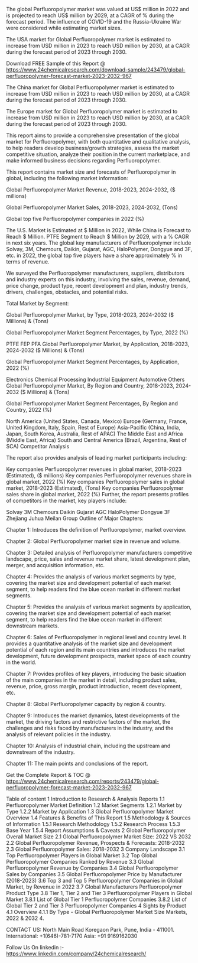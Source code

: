 The global Perfluoropolymer market was valued at US$ million in 2022 and is projected to reach US$ million by 2029, at a CAGR of % during the forecast period. The influence of COVID-19 and the Russia-Ukraine War were considered while estimating market sizes.

The USA market for Global Perfluoropolymer market is estimated to increase from USD million in 2023 to reach USD million by 2030, at a CAGR during the forecast period of 2023 through 2030.

Download FREE Sample of this Report @ https://www.24chemicalresearch.com/download-sample/243479/global-perfluoropolymer-forecast-market-2023-2032-967

The China market for Global Perfluoropolymer market is estimated to increase from USD million in 2023 to reach USD million by 2030, at a CAGR during the forecast period of 2023 through 2030.

The Europe market for Global Perfluoropolymer market is estimated to increase from USD million in 2023 to reach USD million by 2030, at a CAGR during the forecast period of 2023 through 2030.

This report aims to provide a comprehensive presentation of the global market for Perfluoropolymer, with both quantitative and qualitative analysis, to help readers develop business/growth strategies, assess the market competitive situation, analyze their position in the current marketplace, and make informed business decisions regarding Perfluoropolymer.

This report contains market size and forecasts of Perfluoropolymer in global, including the following market information:

Global Perfluoropolymer Market Revenue, 2018-2023, 2024-2032, ($ millions)

Global Perfluoropolymer Market Sales, 2018-2023, 2024-2032, (Tons)

Global top five Perfluoropolymer companies in 2022 (%)

The U.S. Market is Estimated at $ Million in 2022, While China is Forecast to Reach $ Million.
PTFE Segment to Reach $ Million by 2029, with a % CAGR in next six years.
The global key manufacturers of Perfluoropolymer include Solvay, 3M, Chemours, Daikin, Gujarat, AGC, HaloPolymer, Dongyue and 3F, etc. in 2022, the global top five players have a share approximately % in terms of revenue.

We surveyed the Perfluoropolymer manufacturers, suppliers, distributors and industry experts on this industry, involving the sales, revenue, demand, price change, product type, recent development and plan, industry trends, drivers, challenges, obstacles, and potential risks.

Total Market by Segment:

Global Perfluoropolymer Market, by Type, 2018-2023, 2024-2032 ($ Millions) & (Tons)

Global Perfluoropolymer Market Segment Percentages, by Type, 2022 (%)

PTFE
FEP
PFA
Global Perfluoropolymer Market, by Application, 2018-2023, 2024-2032 ($ Millions) & (Tons)

Global Perfluoropolymer Market Segment Percentages, by Application, 2022 (%)

Electronics
Chemical Processing
Industrial Equipment
Automotive
Others
Global Perfluoropolymer Market, By Region and Country, 2018-2023, 2024-2032 ($ Millions) & (Tons)

Global Perfluoropolymer Market Segment Percentages, By Region and Country, 2022 (%)

North America (United States, Canada, Mexico)
Europe (Germany, France, United Kingdom, Italy, Spain, Rest of Europe)
Asia-Pacific (China, India, Japan, South Korea, Australia, Rest of APAC)
The Middle East and Africa (Middle East, Africa)
South and Central America (Brazil, Argentina, Rest of SCA)
Competitor Analysis

The report also provides analysis of leading market participants including:

Key companies Perfluoropolymer revenues in global market, 2018-2023 (Estimated), ($ millions)
Key companies Perfluoropolymer revenues share in global market, 2022 (%)
Key companies Perfluoropolymer sales in global market, 2018-2023 (Estimated), (Tons)
Key companies Perfluoropolymer sales share in global market, 2022 (%)
Further, the report presents profiles of competitors in the market, key players include:

Solvay
3M
Chemours
Daikin
Gujarat
AGC
HaloPolymer
Dongyue
3F
Zhejiang Juhua
Meilan Group
Outline of Major Chapters:

Chapter 1: Introduces the definition of Perfluoropolymer, market overview.

Chapter 2: Global Perfluoropolymer market size in revenue and volume.

Chapter 3: Detailed analysis of Perfluoropolymer manufacturers competitive landscape, price, sales and revenue market share, latest development plan, merger, and acquisition information, etc.

Chapter 4: Provides the analysis of various market segments by type, covering the market size and development potential of each market segment, to help readers find the blue ocean market in different market segments.

Chapter 5: Provides the analysis of various market segments by application, covering the market size and development potential of each market segment, to help readers find the blue ocean market in different downstream markets.

Chapter 6: Sales of Perfluoropolymer in regional level and country level. It provides a quantitative analysis of the market size and development potential of each region and its main countries and introduces the market development, future development prospects, market space of each country in the world.

Chapter 7: Provides profiles of key players, introducing the basic situation of the main companies in the market in detail, including product sales, revenue, price, gross margin, product introduction, recent development, etc.

Chapter 8: Global Perfluoropolymer capacity by region & country.

Chapter 9: Introduces the market dynamics, latest developments of the market, the driving factors and restrictive factors of the market, the challenges and risks faced by manufacturers in the industry, and the analysis of relevant policies in the industry.

Chapter 10: Analysis of industrial chain, including the upstream and downstream of the industry.

Chapter 11: The main points and conclusions of the report.

Get the Complete Report & TOC @ https://www.24chemicalresearch.com/reports/243479/global-perfluoropolymer-forecast-market-2023-2032-967

Table of content
1 Introduction to Research & Analysis Reports
1.1 Perfluoropolymer Market Definition
1.2 Market Segments
1.2.1 Market by Type
1.2.2 Market by Application
1.3 Global Perfluoropolymer Market Overview
1.4 Features & Benefits of This Report
1.5 Methodology & Sources of Information
1.5.1 Research Methodology
1.5.2 Research Process
1.5.3 Base Year
1.5.4 Report Assumptions & Caveats
2 Global Perfluoropolymer Overall Market Size
2.1 Global Perfluoropolymer Market Size: 2022 VS 2032
2.2 Global Perfluoropolymer Revenue, Prospects & Forecasts: 2018-2032
2.3 Global Perfluoropolymer Sales: 2018-2032
3 Company Landscape
3.1 Top Perfluoropolymer Players in Global Market
3.2 Top Global Perfluoropolymer Companies Ranked by Revenue
3.3 Global Perfluoropolymer Revenue by Companies
3.4 Global Perfluoropolymer Sales by Companies
3.5 Global Perfluoropolymer Price by Manufacturer (2018-2023)
3.6 Top 3 and Top 5 Perfluoropolymer Companies in Global Market, by Revenue in 2022
3.7 Global Manufacturers Perfluoropolymer Product Type
3.8 Tier 1, Tier 2 and Tier 3 Perfluoropolymer Players in Global Market
3.8.1 List of Global Tier 1 Perfluoropolymer Companies
3.8.2 List of Global Tier 2 and Tier 3 Perfluoropolymer Companies
4 Sights by Product
4.1 Overview
4.1.1 By Type - Global Perfluoropolymer Market Size Markets, 2022 & 2032
4.

CONTACT US:
North Main Road Koregaon Park, Pune, India - 411001.
International: +1(646)-781-7170
Asia: +91 9169162030

Follow Us On linkedin :- https://www.linkedin.com/company/24chemicalresearch/
